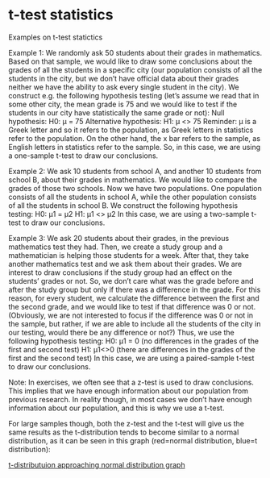 # t-test statistics

Examples on t-test statictics

Example 1: We randomly ask 50 students about their grades in mathematics. Based on that sample, we would like to draw some conclusions about the grades of all the students in a specific city (our population consists of all the students in the city, but we don’t have official data about their grades neither we have the ability to ask every single student in the city).
We construct e.g. the following hypothesis testing (let’s assume we read that in some other city, the mean grade is 75 and we would like to test if the students in our city have statistically the same grade or not):
Null hypothesis:
Η0: μ = 75
Alternative hypothesis:
Η1: μ <> 75
Reminder: μ is a Greek letter and so it refers to the population, as Greek letters in statistics refer to the population. On the other hand, the x bar refers to the sample, as English letters in statistics refer to the sample.
So, in this case, we are using a one-sample t-test to draw our conclusions.

Example 2: We ask 10 students from school A, and another 10 students from school B, about their grades in mathematics. We would like to compare the grades of those two schools. Now we have two populations. One population consists of all the students in school A, while the other population consists of all the students in school B.
We construct the following hypothesis testing:
H0: μ1 = μ2
Η1: μ1 <> μ2
In this case, we are using a two-sample t-test to draw our conclusions.

Example 3: We ask 20 students about their grades, in the previous mathematics test they had. Then, we create a study group and a mathematician is helping those students for a week. After that, they take another mathematics test and we ask them about their grades.
We are interest to draw conclusions if the study group had an effect on the students’ grades or not. So, we don’t care what was the grade before and after the study group but only if there was a difference in the grade. For this reason, for every student, we calculate the difference between the first and the second grade, and we would like to test if that difference was 0 or not. (Obviously, we are not interested to focus if the difference was 0 or not in the sample, but rather, if we are able to include all the students of the city in our testing, would there be any difference or not?) Thus, we use the following hypothesis testing:
H0: μ1 = 0 (no differences in the grades of the first and second test)
H1: μ1<>0 (there are differences in the grades of the first and the second test)
In this case, we are using a paired-sample t-test to draw our conclusions.

Note: In exercises, we often see that a z-test is used to draw conclusions. This implies that we have enough information about our population from previous research. In reality though, in most cases we don’t have enough information about our population, and this is why we use a t-test.

For large samples though, both the z-test and the t-test will give us the same results as the t-distribution tends to become similar to a normal distribution, as it can be seen in this graph (red=normal distribution, blue=t distribution):

[t-distributuion approaching normal distribution graph](https://www.desmos.com/calculator/xm56tvvalh)
